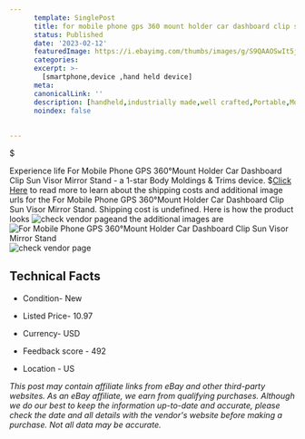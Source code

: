 ```yaml
---
      template: SinglePost
      title: for mobile phone gps 360 mount holder car dashboard clip sun visor mirror stand
      status: Published
      date: '2023-02-12'
      featuredImage: https://i.ebayimg.com/thumbs/images/g/S9QAAOSwIt5jvu5e/s-l225.jpg
      categories: 
      excerpt: >-
        [smartphone,device ,hand held device]
      meta:
      canonicalLink: ''
      description: [handheld,industrially made,well crafted,Portable,Mobile,Compact,Convenient,Lightweight,Maneuverable,Man-portable,Miniature,Carriable,Hand-held,Light,Holdable,Transportable,Mobile device,Pocket-sized,On-the-go,Wireless,Cordless,Compact size,Convenient size, smartphone,device ,hand held device]
      noindex: false
      
        
---
```

$

Experience life For Mobile Phone GPS 360°Mount Holder Car Dashboard Clip Sun Visor Mirror Stand - a 1-star Body Moldings & Trims device.
$[Click Here](https://www.ebay.com/itm/374454292592?fits=Make%3AMercury&hash=item572f371070%3Ag%3AS9QAAOSwIt5jvu5e&mkevt=1&mkcid=1&mkrid=711-53200-19255-0&campid=%253CePNCampaignId%253E&customid=%253CreferenceId%253E&toolid=10049) to read more to learn about the shipping costs and additional image urls for the For Mobile Phone GPS 360°Mount Holder Car Dashboard Clip Sun Visor Mirror Stand. Shipping cost is undefined. Here is how the product looks ![check vendor page](https://i.ebayimg.com/thumbs/images/g/S9QAAOSwIt5jvu5e/s-l225.jpg)and the additional images are![For Mobile Phone GPS 360°Mount Holder Car Dashboard Clip Sun Visor Mirror Stand](https://i.ebayimg.com/images/g/S9QAAOSwIt5jvu5e/s-l1600.jpg)![check vendor page](https://origin-galleryplus.ebayimg.com/ws/web/374454292592_2_0_1/225x225.jpg,https://origin-galleryplus.ebayimg.com/ws/web/374454292592_3_0_1/225x225.jpg,https://origin-galleryplus.ebayimg.com/ws/web/374454292592_4_0_1/225x225.jpg,https://origin-galleryplus.ebayimg.com/ws/web/374454292592_5_0_1/225x225.jpg,https://origin-galleryplus.ebayimg.com/ws/web/374454292592_6_0_1/225x225.jpg,https://origin-galleryplus.ebayimg.com/ws/web/374454292592_7_0_1/225x225.jpg,https://origin-galleryplus.ebayimg.com/ws/web/374454292592_8_0_1/225x225.jpg,https://origin-galleryplus.ebayimg.com/ws/web/374454292592_9_0_1/225x225.jpg,https://origin-galleryplus.ebayimg.com/ws/web/374454292592_10_0_1/225x225.jpg,https://origin-galleryplus.ebayimg.com/ws/web/374454292592_11_0_1/225x225.jpg,https://origin-galleryplus.ebayimg.com/ws/web/374454292592_12_0_1/225x225.jpg)



 ## Technical Facts 



     
      

 - Condition- New 


      

 - Listed Price- 10.97 


      

 - Currency- USD 


      

 - Feedback score - 492 


      

 - Location - US 


      
      

 *_This post may contain affiliate links from eBay and other third-party websites. As an eBay affiliate, we earn from qualifying purchases. Although we do our best to keep the information up-to-date and accurate, please check the date and all details with the vendor's website before making a purchase. Not all data may be accurate._*






